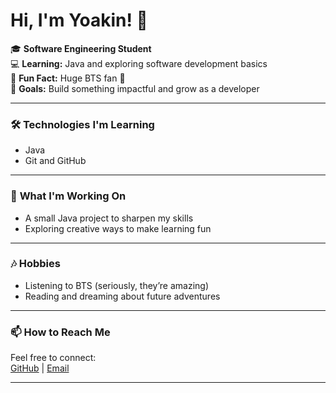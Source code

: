 
# Hi, I'm Yoakin! 👋  

🎓 **Software Engineering Student**  
💻 **Learning:** Java and exploring software development basics  
🎵 **Fun Fact:** Huge BTS fan 💜  
🚀 **Goals:** Build something impactful and grow as a developer  

---

### 🛠️ **Technologies I'm Learning**  
- Java  
- Git and GitHub  

---

### 🌟 **What I'm Working On**  
- A small Java project to sharpen my skills  
- Exploring creative ways to make learning fun  

---

### 🎶 **Hobbies**  
- Listening to BTS (seriously, they’re amazing)  
- Reading and dreaming about future adventures  

---

### 📫 **How to Reach Me**  
Feel free to connect:  
[GitHub](https://github.com/yoadin) | [Email](kalkidanadro11@gmail.com) 



---

<!--
**yoadin/yoadin** is a ✨ _special_ ✨ repository because its `README.md` (this file) appears on your GitHub profile.

Here are some ideas to get you started:

- 🔭 I’m currently working on ...
- 🌱 I’m currently learning ...
- 👯 I’m looking to collaborate on ...
- 🤔 I’m looking for help with ...
- 💬 Ask me about ...
- 📫 How to reach me: ...
- 😄 Pronouns: ...
- ⚡ Fun fact: ...
-->
